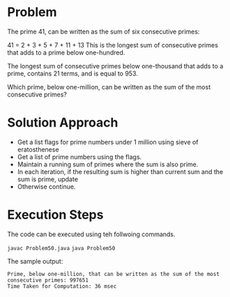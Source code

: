 Problem
========
The prime 41, can be written as the sum of six consecutive primes:

41 = 2 + 3 + 5 + 7 + 11 + 13
This is the longest sum of consecutive primes that adds to a prime below one-hundred.

The longest sum of consecutive primes below one-thousand that adds to a prime, contains 21 terms, and is equal to 953.

Which prime, below one-million, can be written as the sum of the most consecutive primes?

Solution Approach
=================
* Get a list flags for prime numbers under 1 million using sieve of eratosthenese
* Get a list of prime numbers using the flags.
* Maintain a running sum of primes where the sum is also prime.
* In each iteration, if the resulting sum is higher than current sum and the sum is prime, update
* Otherwise continue.


Execution Steps
===============
The code can be executed using teh follwoing commands.

`javac Problem50.java`
`java Problem50`

The sample output:

	Prime, below one-million, that can be written as the sum of the most consecutive primes: 997651
	Time Taken for Computation: 36 msec


